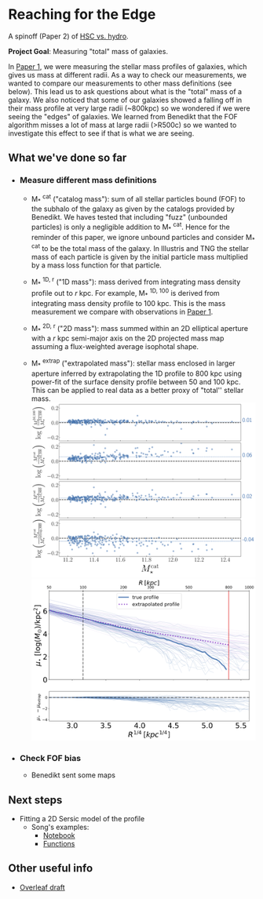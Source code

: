 # Reaching for the Edge
A spinoff (Paper 2) of [HSC vs. hydro](https://github.com/f-ardila/HSC_vs_hydro).

**Project Goal**: Measuring "total" mass of galaxies. 

In [Paper 1](https://ui.adsabs.harvard.edu/abs/2021MNRAS.500..432A/abstract), we were measuring the stellar mass profiles of galaxies, which gives us mass at different radii. As a way to check our measurements, we wanted to compare our measurements to other mass definitions (see below). This lead us to ask questions about what is the "total" mass of a galaxy. We also noticed that some of our galaxies showed a falling off in their mass profile at very large radii (~800kpc) so we wondered if we were seeing the "edges" of galaxies. We learned from Benedikt that the FOF algorithm misses a lot of mass at large radii (>R500c) so we wanted to investigate this effect to see if that is what we are seeing.


## What we've done so far
- ### Measure different mass definitions

   - M<sub>\*</sub> <sup>cat</sup> ("catalog mass"): sum of all stellar particles bound (FOF) to the subhalo of the galaxy as given by the catalogs provided by Benedikt. We haves tested that including "fuzz" (unbounded particles) is only a negligible addition to M<sub>*</sub> <sup>cat</sup>. Hence for the reminder of this paper, we ignore unbound particles and consider M<sub>\*</sub> <sup>cat</sup> to be the total mass of the galaxy. In Illustris and TNG the stellar mass of each particle is given by the initial particle mass multiplied by a mass loss function for that particle.

   - M<sub>\*</sub> <sup>1D, r</sup> ("1D mass"): mass derived from integrating mass density profile out to _r_ kpc. For example, M<sub>*</sub> <sup>1D, 100</sup> is derived from integrating mass density profile to 100 kpc. This is the mass measurement we compare with observations in [Paper 1](https://ui.adsabs.harvard.edu/abs/2021MNRAS.500..432A/abstract).
   
   - M<sub>\*</sub> <sup>2D, r</sup> ("2D mass"): mass summed within an 2D elliptical aperture with a _r_ kpc semi-major axis on the 2D projected mass map assuming  a flux-weighted average isophotal shape.

   - M<sub>\*</sub> <sup>extrap</sup> ("extrapolated mass"): stellar mass enclosed in larger aperture inferred by extrapolating the 1D profile to 800 kpc using power-fit of the surface density profile between 50 and 100 kpc. This can be applied to real data as a better proxy of "total'' stellar mass.
![](figures/mass_differences_TNG.png)
![](figures/extrapolation.png)

- ### Check FOF bias
   - Benedikt sent some maps

## Next steps 
- Fitting a 2D Sersic model of the profile
   - Song's examples:
      - [Notebook](https://github.com/dr-guangtou/hsc_massive/blob/master/notebooks/simulation/tng_imfit_test.ipynb)
      - [Functions](https://github.com/dr-guangtou/hsc_massive/blob/master/notebooks/simulation/fit_tng.py)


## Other useful info
- [Overleaf draft](https://www.overleaf.com/project/5d126793ff8aa833ffaec43e)
